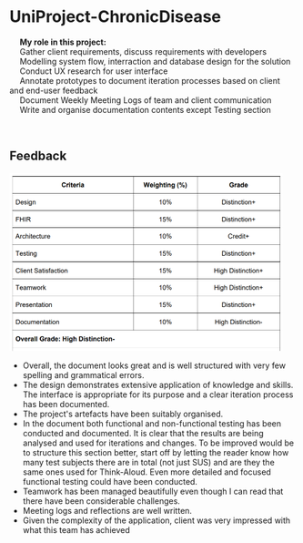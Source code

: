 # UniProject-ChronicDisease

&emsp; **My role in this project:** <br>
&emsp; Gather client requirements, discuss requirements with developers <br>
&emsp; Modelling system flow, interraction and database design for the solution <br>
&emsp; Conduct UX research for user interface <br>
&emsp; Annotate prototypes to document iteration processes based on client and end-user feedback <br>
&emsp; Document Weekly Meeting Logs of team and client communication<br>
&emsp; Write and organise documentation contents except Testing section <br>

<br>

## Feedback 
<img src="feedback.PNG" width="480" />

* Overall, the document looks great and is well structured with very few spelling and grammatical errors. 
* The design demonstrates extensive application of knowledge and skills. The interface is appropriate for its purpose
and a clear iteration process has been documented. 
* The project's artefacts have been suitably organised. 
* In the document both functional and non-functional testing has been conducted and documented. It is clear that the results are being analysed and used for iterations and changes. To be improved would be to structure this section better, start off by letting the reader know how many test subjects there are in total (not just SUS) and are they the same ones used for Think-Aloud. Even more detailed and focused functional testing could have been conducted. 
* Teamwork has been managed beautifully even though I can read that there have been considerable challenges. 
* Meeting logs and reflections are well written. 
* Given the complexity of the application, client was very impressed with what this team has achieved 
